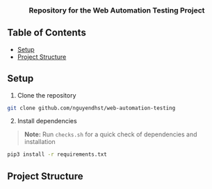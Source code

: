 <h3 align="center">
  Repository for the Web Automation Testing Project
</h3>

## Table of Contents

- [Setup](#setup)
- [Project Structure](#project-structure)


## Setup

1. Clone the repository

```bash
git clone github.com/nguyendhst/web-automation-testing
```

2. Install dependencies

>**Note:** Run `checks.sh` for a quick check of dependencies and installation

```bash
pip3 install -r requirements.txt
```

## Project Structure
